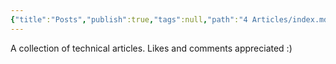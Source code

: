 ```yaml
---
{"title":"Posts","publish":true,"tags":null,"path":"4 Articles/index.md","permalink":"/4-articles/index/","PassFrontmatter":true}
---
```



A collection of technical articles. Likes and comments appreciated :)
